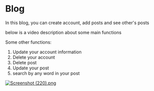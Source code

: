 # Blog
In this blog, you can create account, add posts and see other's posts 

below is a video description about some main functions 

Some other functions: 
1. Update your account information
2. Delete your account
3. Delete post
4. Update your post
5. search by any word in your post

<a href="https://www.youtube.com/watch?v=gV_Xs9lQ1fc&feature=youtu.be"> <img src="https://github.com/ShroukMansour/Muhammed-ElRasoul/blob/master/backend/web/images/Screenshot%20(220).png?raw=true" alt="Screenshot (220).png"></a>


